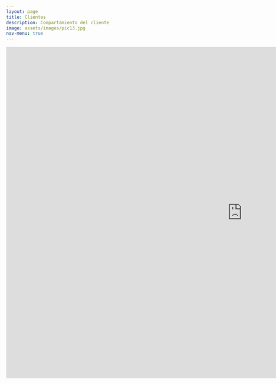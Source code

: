 ```yaml
---
layout: page
title: Clientes
description: Compartamiento del cliente
image: assets/images/pic13.jpg
nav-menu: true
---
```

<section id="one" class="row center-xs">
<iframe width="1280px" height="900px" style="border:none;" src="https://public.tableau.com/views/practipago_clientes/Clientes?:showVizHome=no&:embed=true">
</iframe>
</section>


